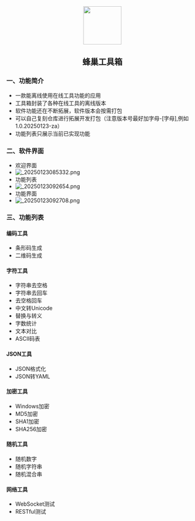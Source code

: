 <div align="center">
<img src="https://s2.loli.net/2024/03/06/gTFN1fcst8QGeaZ.jpg" style="width:100px;" width="100"/>
<h2>蜂巢工具箱</h2>
</div>


### 一、功能简介


- 一款能离线使用在线工具功能的应用
- 工具箱封装了各种在线工具的离线版本
- 软件功能还在不断拓展，软件版本会按需打包
- 可以自己复刻仓库进行拓展开发打包（注意版本号最好加字母-[字母],例如1.0.20250123-za）
- 功能列表只展示当前已实现功能

### 二、软件界面

- 欢迎界面
- ![_20250123085332.png](https://s2.loli.net/2025/01/23/T7CQUs6mgGjwiaW.jpg)
- 功能列表
- ![_20250123092654.png](https://s2.loli.net/2025/01/23/PfKNz4ewBUFiQOT.jpg)
- 功能界面
- ![_20250123092708.png](https://s2.loli.net/2025/01/23/rnDKdtlpVe4fC1y.jpg)

### 三、功能列表

#### 编码工具
- 条形码生成
- 二维码生成

#### 字符工具
- 字符串去空格
- 字符串去回车
- 去空格回车
- 中文转Unicode
- 替换与转义
- 字数统计
- 文本对比
- ASCII码表

#### JSON工具
- JSON格式化
- JSON转YAML

#### 加密工具
- Windows加密
- MD5加密
- SHA1加密
- SHA256加密

#### 随机工具
- 随机数字
- 随机字符串
- 随机混合串

#### 网络工具
- WebSocket测试
- RESTful测试

